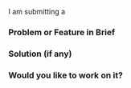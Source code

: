 I am submitting a <!-- Feature Request / Bug Report -->

### Problem or Feature in Brief
<!--- Explain the problem in detail here -->

### 

### Solution (if any)
<!-- If you would like to offer any solutions, provide it here or leave this section
blank -->

### Would you like to work on it?
<!-- Answer with a simple yes or no :) -->
